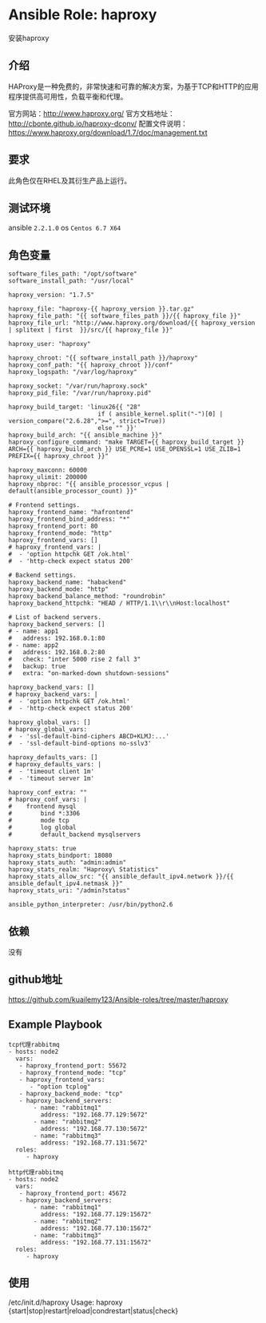 # Ansible Role: haproxy

安装haproxy

## 介绍
HAProxy是一种免费的，非常快速和可靠的解决方案，为基于TCP和HTTP的应用程序提供高可用性，负载平衡和代理。

官方网站：http://www.haproxy.org/
官方文档地址：http://cbonte.github.io/haproxy-dconv/
配置文件说明：https://www.haproxy.org/download/1.7/doc/management.txt

## 要求

此角色仅在RHEL及其衍生产品上运行。

## 测试环境

ansible `2.2.1.0`
os `Centos 6.7 X64`

## 角色变量
	software_files_path: "/opt/software"
	software_install_path: "/usr/local"

	haproxy_version: "1.7.5"

	haproxy_file: "haproxy-{{ haproxy_version }}.tar.gz"
	haproxy_file_path: "{{ software_files_path }}/{{ haproxy_file }}"
	haproxy_file_url: "http://www.haproxy.org/download/{{ haproxy_version | splitext | first  }}/src/{{ haproxy_file }}"

	haproxy_user: "haproxy"

	haproxy_chroot: "{{ software_install_path }}/haproxy"
	haproxy_conf_path: "{{ haproxy_chroot }}/conf"
	haproxy_logspath: "/var/log/haproxy"

	haproxy_socket: "/var/run/haproxy.sock"
	haproxy_pid_file: "/var/run/haproxy.pid"

	haproxy_build_target: 'linux26{{ "28"
							 if ( ansible_kernel.split("-")[0] | version_compare("2.6.28",">=", strict=True))
							 else "" }}'
	haproxy_build_arch: "{{ ansible_machine }}"
	haproxy_configure_command: "make TARGET={{ haproxy_build_target }} ARCH={{ haproxy_build_arch }} USE_PCRE=1 USE_OPENSSL=1 USE_ZLIB=1 PREFIX={{ haproxy_chroot }}"

	haproxy_maxconn: 60000
	haproxy_ulimit: 200000
	haproxy_nbproc: "{{ ansible_processor_vcpus | default(ansible_processor_count) }}"

	# Frontend settings.
	haproxy_frontend_name: "hafrontend"
	haproxy_frontend_bind_address: "*"
	haproxy_frontend_port: 80
	haproxy_frontend_mode: "http"
	haproxy_frontend_vars: []
	# haproxy_frontend_vars: |
	#  - 'option httpchk GET /ok.html'
	#  - 'http-check expect status 200'

	# Backend settings.
	haproxy_backend_name: "habackend"
	haproxy_backend_mode: "http"
	haproxy_backend_balance_method: "roundrobin"
	haproxy_backend_httpchk: "HEAD / HTTP/1.1\\r\\nHost:localhost"

	# List of backend servers.
	haproxy_backend_servers: []
	# - name: app1
	#   address: 192.168.0.1:80
	# - name: app2
	#   address: 192.168.0.2:80
	#   check: "inter 5000 rise 2 fall 3"
	#   backup: true
	#   extra: "on-marked-down shutdown-sessions"
	  
	haproxy_backend_vars: []
	# haproxy_backend_vars: |
	#  - 'option httpchk GET /ok.html'
	#  - 'http-check expect status 200'

	haproxy_global_vars: []
	# haproxy_global_vars:
	#  - 'ssl-default-bind-ciphers ABCD+KLMJ:...'
	#  - 'ssl-default-bind-options no-sslv3'
		  
	haproxy_defaults_vars: []
	# haproxy_defaults_vars: |
	#  - 'timeout client 1m'
	#  - 'timeout server 1m'

	haproxy_conf_extra: ""
	# haproxy_conf_vars: |
	#    frontend mysql
	#        bind *:3306
	#        mode tcp
	#        log global
	#        default_backend mysqlservers

	haproxy_stats: true
	haproxy_stats_bindport: 18080
	haproxy_stats_auth: "admin:admin"
	haproxy_stats_realm: "Haproxy\ Statistics"
	haproxy_stats_allow_src: "{{ ansible_default_ipv4.network }}/{{ ansible_default_ipv4.netmask }}"
	haproxy_stats_uri: "/admin?status"

	ansible_python_interpreter: /usr/bin/python2.6

## 依赖

没有

## github地址
https://github.com/kuailemy123/Ansible-roles/tree/master/haproxy

## Example Playbook
	tcp代理rabbitmq
	- hosts: node2
	  vars:
	   - haproxy_frontend_port: 55672
	   - haproxy_frontend_mode: "tcp"
	   - haproxy_frontend_vars:
		  - "option tcplog"
	   - haproxy_backend_mode: "tcp"
	   - haproxy_backend_servers:
		   - name: "rabbitmq1"
			 address: "192.168.77.129:5672"
		   - name: "rabbitmq2"
			 address: "192.168.77.130:5672"
		   - name: "rabbitmq3"
			 address: "192.168.77.131:5672"
	  roles:
		 - haproxy
		 
	http代理rabbitmq
	- hosts: node2
	  vars:
	   - haproxy_frontend_port: 45672
	   - haproxy_backend_servers:
		   - name: "rabbitmq1"
			 address: "192.168.77.129:15672"
		   - name: "rabbitmq2"
			 address: "192.168.77.130:15672"
		   - name: "rabbitmq3"
			 address: "192.168.77.131:15672"
	  roles:
		 - haproxy

## 使用
/etc/init.d/haproxy
Usage: haproxy {start|stop|restart|reload|condrestart|status|check}

